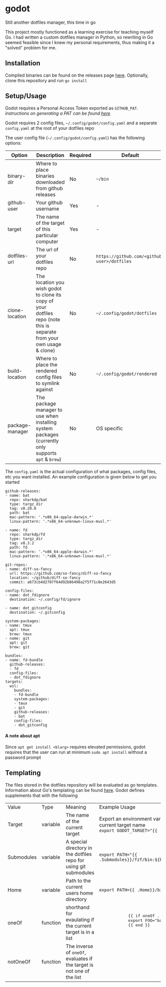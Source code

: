 # godot
Still another dotfiles manager, this time in go

This project mostly functioned as a learning exercise for teaching myself Go. I had written a custom
dotfiles manager in Python, so rewriting in Go seemed feasible since I knew my personal requirements,
thus making it a "solved" problem for me.

## Installation
Compiled binaries can be found on the releases page [here](https://github.com/nicjohnson145/godot/releases/latest).
Optionally, clone this repository and run `go install`

## Setup/Usage

Godot requires a Personal Access Token exported as `GITHUB_PAT`. _instructions on generating a PAT
can be found [here](https://docs.github.com/en/github/authenticating-to-github/keeping-your-account-and-data-secure/creating-a-personal-access-token)_

Godot requires 2 config files, `~/.config/godot/config.yaml` and a separate `config.yaml` at the
root of your dotfiles repo

The user config file (`~/.config/godot/config.yaml`) has the following options:

| Option | Description | Required | Default |
| ------ | ----------- | -------- | ------- |
| binary-dir | Where to place binaries downloaded from github releases | No | `~/bin` |
| github-user | Your github username | Yes | - |
| target | The name of the target of this particular computer | Yes | - |
| dotfiles-url | The url of your dotfiles repo | No | `https://github.com/<github-user>/dotfiles` |
| clone-location | The location you wish godot to clone its copy of your dotfiles repo (note this is separate from your own usage & clone) | No | `~/.config/godot/dotfiles` |
| build-location | Where to place the rendered config files to symlink against | No | `~/.config/godot/rendered` |
| package-manager | The package manager to use when installing system packages (currently only supports `apt` & `brew`) | No | OS specific |


The `config.yaml` is the actual configuration of what packages, config files, etc you want
installed. An example configuration is given below to get you started

```
github-releases:
- name: bat
  repo: sharkdp/bat
  type: targz_dir
  tag: v0.20.0
  path: bat
  mac-pattern: '.*x86_64-apple-darwin.*'
  linux-pattern: '.*x86_64-unknown-linux-musl.*'

- name: fd
  repo: sharkdp/fd
  type: targz_dir
  tag: v8.3.2
  path: fd
  mac-pattern: '.*x86_64-apple-darwin.*'
  linux-pattern: '.*x86_64-unknown-linux-musl.*'

git-repos:
- name: diff-so-fancy
  url: https://github.com/so-fancy/diff-so-fancy
  location: ~/github/diff-so-fancy
  commit: a673cb4d2707f64d92b86498a2f5f71c8e2643d5

config-files:
- name: dot_fdignore 
  destination: ~/.config/fd/ignore

- name: dot_gitconfig 
  destination: ~/.gitconfig

system-packages:
- name: tmux
  apt: tmux
  brew: tmux
- name: git
  apt: git
  brew: git

bundles:
- name: fd-bundle
  github-releases:
  - fd
  config-files:
  - dot_fdignore
targets:
  wsl:
    bundles:
    - fd-bundle
    system-packages:
    - tmux
    - git
    github-releases:
    - bat
    config-files:
    - dot_gitconfig
```

#### A note about apt

Since `apt get install <blarg>` requires elevated permissions, godot requires that the user can run
at minimum `sudo apt install` without a password prompt

## Templating

The files stored in the dotfiles repository will be evaluated as go templates. Information about
Go's templating can be found [here](https://golang.org/pkg/text/template/#hdr-Actions). Godot
defines supplements that with the following

<table>
    <tr>
        <td>Value</td>
        <td>Type</td>
        <td>Meaning</td>
        <td>Example Usage</td>
    </tr>
    <tr>
        <td>Target</td>
        <td>variable</td>
        <td>The name of the current target</td>
        <td>Export an environment variable with the current target name
        <br /><code>export GODOT_TARGET="{{ .Target  }}"</code> </td>
    </tr>
    <tr>
        <td>Submodules</td>
        <td>variable</td>
        <td>A special directory in the dotfiles repo for using git submodules</td>
        <td><code>export PATH="{{ .Submodules}}/fzf/bin:${PATH}"</code> </td>
    </tr>
    <tr>
        <td>Home</td>
        <td>variable</td>
        <td>Path to the current users home directory</td>
        <td><code>export PATH={{ .Home}}/bin:${PATH}</code></td>
    </tr>
    <tr>
        <td>oneOf</td>
        <td>function</td>
        <td>shorthand for evaulating if the current target is in a list</td>
        <td>
            <pre>
            {{ if oneOf . "work" "home"  }}
            export FOO="bar"
            {{ end }}
            </pre>
        </td>
    </tr>
    <tr>
        <td>notOneOf</td>
        <td>function</td>
        <td>The inverse of <code>oneOf</code>, evaluates if the target is not one of the list</td>
        <td></td>
    </tr>
</table
